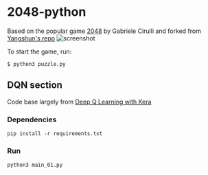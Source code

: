 2048-python
===========

Based on the popular game [2048](https://github.com/gabrielecirulli/2048) by Gabriele Cirulli and forked from [Yangshun's repo](https://github.com/yangshun/2048-python)
![screenshot](img/screenshot.png)

To start the game, run:
    
    $ python3 puzzle.py


## DQN section

Code base largely from [Deep Q Learning with Kera](https://github.com/keon/deep-q-learning)

### Dependencies

`pip install -r requirements.txt`

### Run

`python3 main_01.py`